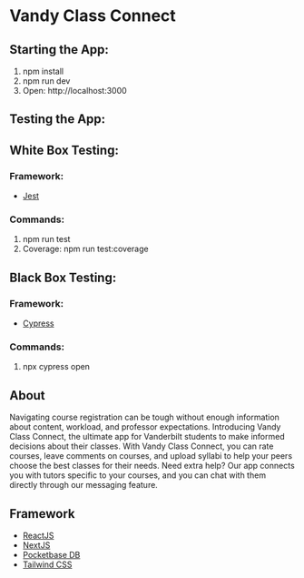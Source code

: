# Vandy Class Connect

## Starting the App:

1. npm install
2. npm run dev
3. Open: http://localhost:3000

## Testing the App:
## White Box Testing:
### Framework:
- [Jest](https://jestjs.io/)
### Commands:
1. npm run test
2. Coverage: npm run test:coverage
## Black Box Testing:
### Framework:
- [Cypress](https://www.cypress.io/app)
### Commands:
1. npx cypress open


## About

Navigating course registration can be tough without enough information about content, workload, and professor expectations. Introducing Vandy Class Connect, the ultimate app for Vanderbilt students to make informed decisions about their classes. With Vandy Class Connect, you can rate courses, leave comments on courses, and upload syllabi to help your peers choose the best classes for their needs. Need extra help? Our app connects you with tutors specific to your courses, and you can chat with them directly through our messaging feature. 

## Framework

- [ReactJS](https://react.dev/)
- [NextJS](https://nextjs.org/docs)
- [Pocketbase DB](https://pocketbase.io/)
- [Tailwind CSS](https://tailwindcss.com/)